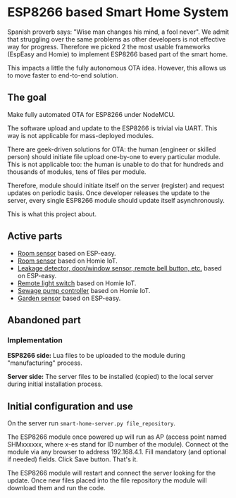 # ESP8266 based Smart Home System

Spanish proverb says: "Wise man changes his mind, a fool never".
We admit that struggling over the same problems as other developers is not effective way for progress.
Therefore we picked 2 the most usable frameworks (EspEasy and Homie) to implement ESP8266 based part of the smart home.

This impacts a little the fully autonomous OTA idea.
However, this allows us to move faster to end-to-end solution.

## The goal
Make fully automated OTA for ESP8266 under NodeMCU.

The software upload and update to the ESP8266 is trivial via UART. This way is not applicable for mass-deployed modules.

There are geek-driven solutions for OTA: the human (engineer or skilled person) should initiate file upload one-by-one to every particular module. This is not applicable too: the human is unable to do that for hundreds and thousands of modules, tens of files per module.

Therefore, module should initiate itself on the server (register) and request updates on periodic basis. Once developer releases the update to the server, every single ESP8266 module should update itself asynchronously.

This is what this project about.

## Active parts
- [Room sensor](https://github.com/igrowing/esp8266_smart_home_ready/tree/master/modules/room_sensor) based on ESP-easy.
- [Room sensor](https://github.com/igrowing/esp8266_smart_home_ready/tree/master/modules/room%20sensor%20v2) based on Homie IoT.
- [Leakage detector, door/window sensor, remote bell button, etc.](https://github.com/igrowing/esp8266_smart_home_ready/tree/master/modules/leakage_detector) based on ESP-easy.
- [Remote light switch](https://github.com/igrowing/esp8266_smart_home_ready/tree/master/modules/remote%20light%20switch) based on Homie IoT.
- [Sewage pump controller](https://github.com/igrowing/esp8266_smart_home_ready/tree/master/modules/sewage%20pump%20controller) based on Homie IoT.
- [Garden sensor](https://github.com/igrowing/esp8266_smart_home_ready/tree/master/modules/garden_sensor) based on ESP-easy.


## Abandoned part
### Implementation
**ESP8266 side:** Lua files to be uploaded to the module during "manufacturing" process.

**Server side:** The server files to be installed (copied) to the local server during initial installation process.

## Initial configuration and use
On the server run `smart-home-server.py file_repository`.

The ESP8266 module once powered up will run as AP (access point named SHMxxxxxx, where x-es stand for ID number of the module). Connect ot the module via any browser to address 192.168.4.1. Fill mandatory (and optional if needed) fields. Click Save button. That's it.

The ESP8266 module will restart and connect the server looking for the update. Once new files placed into the file repository the module will download them and run the code.
